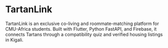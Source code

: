 # TartanLink
TartanLink is an exclusive co-living and roommate-matching platform for CMU-Africa students. Built with Flutter, Python FastAPI, and Firebase, it connects Tartans through a compatibility quiz and verified housing listings in Kigali.
